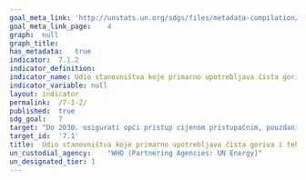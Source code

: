 ```yaml
---	
goal_meta_link:	'http://unstats.un.org/sdgs/files/metadata-compilation/Metadata-Goal-7.pdf'
goal_meta_link_page:	4
graph:	null
graph_title:	
has_metadata:	true
indicator:	7.1.2
indicator_definition:	
indicator_name:	Udio stanovništva koje primarno upotrebljava čista goriva i tehnologije
indicator_variable:	null
layout:	indicator
permalink:	/7-1-2/
published:	true
sdg_goal:	7
target:	"Do 2030. osigurati opći pristup cijenom pristupačnim, pouzdanim i modernim energetskim uslugama"
target_id:	'7.1'
title:	Udio stanovništva koje primarno upotrebljava čista goriva i tehnologije
un_custodial_agency:	"WHO (Partnering Agencies: UN Energy)"
un_designated_tier:	1
---	
```

